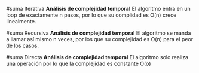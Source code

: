 #suma Iterativa
**Análisis de complejidad temporal**
El algoritmo entra en un loop de exactamente n pasos, por lo que su complidad es O(n) crece linealmente.

#suma Recursiva
**Análisis de complejidad temporal**
El algoritmo se manda a llamar así mismo n veces, por los que su complejidad es O(n) para el peor de los casos.

#suma Directa
**Análisis de complejidad temporal**
El algoritmo solo realiza una operación por lo que la complejidad es constante O(o)
